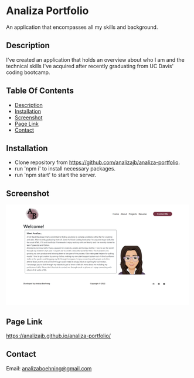 # Analiza Portfolio

An application that encompasses all my skills and background.

## Description

I've created an application that holds an overview about who I am and the technical skills I've acquired after recently graduating from UC Davis' coding bootcamp.

## Table Of Contents

- [Description](#description)
- [Installation](#installation)
- [Screenshot](#screenshot)
- [Page Link](#page-link)
- [Contact](#contact)

## Installation

- Clone repository from https://github.com/analizajb/analiza-portfolio.
- run 'npm i' to install necessary packages.
- run 'npm start' to start the server.

## Screenshot

<img src='screenshot.png' alt='screenshot' width=500 />

## Page Link

https://analizajb.github.io/analiza-portfolio/

## Contact

Email: analizaboehning@gmail.com